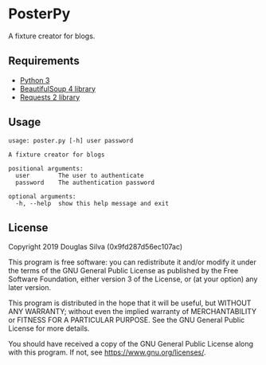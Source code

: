 # PosterPy
A fixture creator for blogs.

## Requirements
- [Python 3](https://www.python.org/)
- [BeautifulSoup 4 library](https://www.crummy.com/software/BeautifulSoup/)
- [Requests 2 library](https://requests.kennethreitz.org//en/master/)

## Usage
```
usage: poster.py [-h] user password

A fixture creator for blogs

positional arguments:
  user        The user to authenticate
  password    The authentication password

optional arguments:
  -h, --help  show this help message and exit
```

## License
Copyright 2019 Douglas Silva (0x9fd287d56ec107ac)

This program is free software: you can redistribute it and/or modify
it under the terms of the GNU General Public License as published by
the Free Software Foundation, either version 3 of the License, or
(at your option) any later version.

This program is distributed in the hope that it will be useful,
but WITHOUT ANY WARRANTY; without even the implied warranty of
MERCHANTABILITY or FITNESS FOR A PARTICULAR PURPOSE.  See the
GNU General Public License for more details.

You should have received a copy of the GNU General Public License
along with this program.  If not, see <https://www.gnu.org/licenses/>.